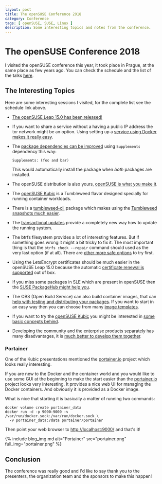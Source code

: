 ```yaml
---
layout: post
title: The openSUSE Conference 2018
category: Conference
tags: [ openSUSE, SUSE, Linux ]
description: Some interesting topics and notes from the conference.
---
```


# The openSUSE Conference 2018

I visited the openSUSE conference this year, it took place in Prague, at the
same place as few years ago. You can check the schedule and the list of the
talks [here](https://events.opensuse.org/conference/oSC18/schedule).

## The Interesting Topics

Here are some interesting sessions I visited, for the complete list see
the schedule link above.

- [The openSUSE Leap 15.0 has been released!](
  https://events.opensuse.org/conference/oSC18/program/proposal/1900)

- If you want to share a service without a having a public IP address
  the tor network might be an option. Using setting up a [service using
  Docker makes it really easy](
  https://events.opensuse.org/conference/oSC18/program/proposal/1678).

- The [package dependencies can be improved](
  https://events.opensuse.org/conference/oSC18/program/proposal/1864)
  using `Supplements` dependency this way:

  ```
  Supplements: (foo and bar)
  ```

  This would automatically install the package when *both* packages are
  installed.

- The openSUSE distribution is also yours, [openSUSE is what you make it](
  https://events.opensuse.org/conference/oSC18/program/proposal/1912).

- The [openSUSE Kubic](
  https://events.opensuse.org/conference/oSC18/program/proposal/1909) is a
  Tumbleweed flavor designed specially for running container workloads.

- There is a [tumbleweed-cli](
  https://build.opensuse.org/package/show/openSUSE:Factory/tumbleweed-cli)
  package which makes using the [Tumbleweed snapshots much easier](
  https://events.opensuse.org/conference/oSC18/program/proposal/1828).

- The [transactional updates](
  https://events.opensuse.org/conference/oSC18/program/proposal/1906)
  provide a completely new way how to update the running system.

- The btrfs filesystem provides a lot of interesting features. But if something
  goes wrong it might a bit tricky to fix it. The most important thing is that
  the `btrfs check --repair` command should used as the very last option
  (if at all). There are [other more safe options](
  https://events.opensuse.org/conference/oSC18/program/proposal/1915) to try
  first.

- Using the LetsEncrypt certificates should be much easier in the openSUSE
  Leap 15.0 because the automatic [certificate renewal is supported](
  https://events.opensuse.org/conference/oSC18/program/proposal/1801) out of
  box.

- If you miss some packages in SLE which are present in openSUSE then the
  [SUSE PackageHub might help you](
  https://events.opensuse.org/conference/oSC18/program/proposal/1957).
  
- The OBS (Open Build Service) can also build container images, that can
  [help with testing and distributing your packages](
  https://events.opensuse.org/conference/oSC18/program/proposal/1966).
  If you want to start in an easy way then you can choose from many
  [image templates](https://build.opensuse.org/image_templates).

- If you want to try the [openSUSE Kubic](https://kubic.opensuse.org/)
  you might be interested in [some basic concepts behind](
  https://events.opensuse.org/conference/oSC18/program/proposal/1960).

- Developing the community and the enterprise products separately has many
  disadvantages, it is [much better to develop them together](
  https://events.opensuse.org/conference/oSC18/program/proposal/1768).

### Portainer

One of the Kubic presentations mentioned the [portainer.io](
https://portainer.io/) project which looks really interesting.

If you are new to the Docker and the container world and you would like to use
some GUI at the beginning to make the start easier than the [portainer.io](
https://portainer.io/) project looks very interesting. It provides a nice web UI
for managing the Docker containers. And obviously it is provided as a Docker
image.

What is nice that starting it is basically a matter of running two commands:
```shell
docker volume create portainer_data
docker run -d -p 9000:9000 -v /var/run/docker.sock:/var/run/docker.sock \
  -v portainer_data:/data portainer/portainer
```

Then point your web browser to [http://localhost:9000/](http://localhost:9000/)
and that's it!

{% include blog_img.md alt="Portainer" src="portainer.png"
   full_img="portainer.png" %}

## Conclusion

The conference was really good and I'd like to say thank you to the presenters, the
organization team and the sponsors to make this happen!
